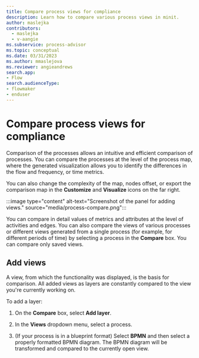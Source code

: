 ```yaml
---
title: Compare process views for compliance
description: Learn how to compare various process views in minit.
author: maslejka
contributors:
  - maslejka
  - v-aangie
ms.subservice: process-advisor
ms.topic: conceptual
ms.date: 03/31/2023
ms.author: mmaslejova
ms.reviewer: angieandrews
search.app:
- Flow
search.audienceType:
- flowmaker
- enduser
---
```


# Compare process views for compliance

Comparison of the processes allows an intuitive and efficient comparison of processes. You can compare the processes at the level of the process map, where the generated visualization allows you to identify the differences in the flow and frequency, or time metrics.

You can also change the complexity of the map, nodes offset, or export the comparison map in the **Customize** and **Visualize** icons on the far right. <!--I don't see export.-->

:::image type="content" alt-text="Screenshot of the panel for adding views." source="media/process-compare.png":::

You can compare in detail values of metrics and attributes at the level of activities and edges. You can also compare the views of various processes or different views generated from a single process (for example, for different periods of time) by selecting a process in the **Compare** box. You can compare only saved views. <!--Is this true? Where do you do this?--> 

## Add views

A view, from which the functionality was displayed, is the basis for comparison. All added views as layers are constantly compared to the view you're currently working on.

To add a layer:

1. On the **Compare** box, select **Add layer**.

1. In the **Views** dropdown menu, select a process.

1. (If your process is in a blueprint format) Select **BPMN** and then select a properly formatted BPMN diagram. The BPMN diagram will be transformed and compared to the currently open view.

<!--I don't see the next two sections:

## Changing the view

List of selected layers is shown in the bottom right corner. The individual layers can be switched by pressing the layer number. Select (**-**) to remove the layer from the list.

:::image type="content" alt-text="Screenshot of changing the view." source="media/comparison2.png":::

## Changing comparison visualization

Use the buttons below the displayed map to show or hide activities and edges of the compared views. Use the button in the middle to activate/deactivate the comparison function. Each activity and edge of the layer/view has an associated color. Activities and edges that form an intersection of the compared views are colored as the comparison key.

:::image type="content" alt-text="Screenshot of changing the visualization comparison." source="media/comparison3.png":::

-->
